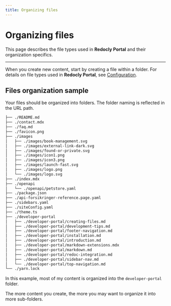 ```yaml
---
title: Organizing files
---
```

# Organizing files

This page describes the file types used in **Redocly Portal** and their organization specifics.

---

When you create new content, start by creating a file within a folder.
For details on file types used in **Redocly Portal**, see [Configuration](configuration.md).

## Files organization sample

Your files should be organized into folders. The folder naming is reflected in the URL path.

```bash
├── ./README.md
├── ./contact.mdx
├── ./faq.md
├── ./favicon.png
├── ./images
│   ├── ./images/book-management.svg
│   ├── ./images/external-link-dark.svg
│   ├── ./images/found-or-private.svg
│   ├── ./images/icon1.png
│   ├── ./images/icon3.png
│   ├── ./images/launch-fast.svg
│   ├── ./images/logo.png
│   └── ./images/logo.svg
├── ./index.mdx
├── ./openapi
│   └── ./openapi/petstore.yaml
├── ./package.json
├── ./api-forsikringer-reference.page.yaml
├── ./sidebars.yaml
├── ./siteConfig.yaml
├── ./theme.ts
├── ./developer-portal
│   ├── ./developer-portal/creating-files.md
│   ├── ./developer-portal/development-tips.md
│   ├── ./developer-portal/footer-navigation.md
│   ├── ./developer-portal/installation.md
│   ├── ./developer-portal/introduction.md
│   ├── ./developer-portal/markdown-extensions.mdx
│   ├── ./developer-portal/markdown.md
│   ├── ./developer-portal/redoc-integration.md
│   ├── ./developer-portal/sidebar-nav.md
│   └── ./developer-portal/top-navigation.md
└── ./yarn.lock
```

In this example, most of my content is organized into the `developer-portal` folder.

The more content you create, the more you may want to organize it into more sub-folders.


